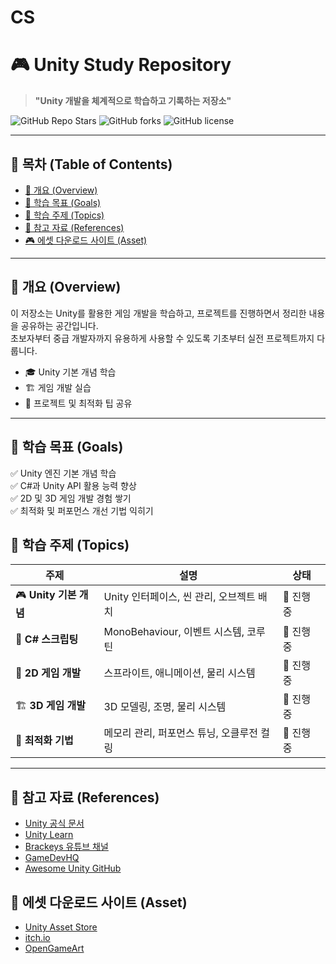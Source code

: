 # CS
# 🎮 Unity Study Repository
> **"Unity 개발을 체계적으로 학습하고 기록하는 저장소"**

![GitHub Repo Stars](https://img.shields.io/github/stars/yourusername/Unity-Study?style=social)
![GitHub forks](https://img.shields.io/github/forks/yourusername/Unity-Study?style=social)
![GitHub license](https://img.shields.io/github/license/yourusername/Unity-Study)

---

## 📌 목차 (Table of Contents)
- [📖 개요 (Overview)](#-개요-overview)
- [🎯 학습 목표 (Goals)](#-학습-목표-goals)
- [📝 학습 주제 (Topics)](#-학습-주제-topics)
- [🔗 참고 자료 (References)](#-참고-자료-references)
- [🎮 에셋 다운로드 사이트 (Asset)](#-에셋-다운로드-사이트-asset)

---

## 📖 개요 (Overview)
이 저장소는 Unity를 활용한 게임 개발을 학습하고, 프로젝트를 진행하면서 정리한 내용을 공유하는 공간입니다.  
초보자부터 중급 개발자까지 유용하게 사용할 수 있도록 기초부터 실전 프로젝트까지 다룹니다.  

- 🎓 Unity 기본 개념 학습
- 🏗️ 게임 개발 실습
- 🚀 프로젝트 및 최적화 팁 공유

---

## 🎯 학습 목표 (Goals)
✅ Unity 엔진 기본 개념 학습  
✅ C#과 Unity API 활용 능력 향상  
✅ 2D 및 3D 게임 개발 경험 쌓기  
✅ 최적화 및 퍼포먼스 개선 기법 익히기  

## 📝 학습 주제 (Topics)

| 주제 | 설명 | 상태 |
|------|------|------|
| 🎮 **Unity 기본 개념** | Unity 인터페이스, 씬 관리, 오브젝트 배치 | 🔄 진행 중 |
| 📜 **C# 스크립팅** | MonoBehaviour, 이벤트 시스템, 코루틴 | 🔄 진행 중 |
| 🎨 **2D 게임 개발** | 스프라이트, 애니메이션, 물리 시스템 | 🔄 진행 중 |
| 🏗️ **3D 게임 개발** | 3D 모델링, 조명, 물리 시스템 | 🔄 진행 중 |
| 🚀 **최적화 기법** | 메모리 관리, 퍼포먼스 튜닝, 오클루전 컬링 | 🔄 진행 중 |

---

## 🔗 참고 자료 (References)
- [Unity 공식 문서](https://docs.unity3d.com/Manual/index.html)
- [Unity Learn](https://learn.unity.com/)
- [Brackeys 유튜브 채널](https://www.youtube.com/c/Brackeys)
- [GameDevHQ](https://gamedevhq.com/)
- [Awesome Unity GitHub](https://github.com/RyanNielson/awesome-unity)

## 🔗 에셋 다운로드 사이트 (Asset)
- [Unity Asset Store](https://assetstore.unity.com/)
- [itch.io](https://itch.io/game-assets)
- [OpenGameArt](https://opengameart.org/)
